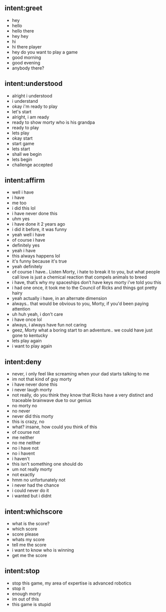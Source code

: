 ## intent:greet
- hey
- hello
- hello there
- hey hey
- hi
- hi there player
- hey do you want to play a game
- good morning
- good evening
- anybody there?

## intent:understood
- alright i understood
- i understand
- okay i'm ready to play 
- let's start
- alright, i am ready
- ready to show morty who is his grandpa
- ready to play
- lets play
- okay start
- start game
- lets start
- shall we begin
- lets begin
- challenge accepted


## intent:affirm
- well i have
- i have
- me too
- i did this lol
- i have never done this
- uhm yes
- i have done it 2 years ago
- i did it before, it was funny
- yeah well i have
- of course i have
- definitely yes
- yeah i have
- this always happens lol
- it's funny because it's true
- yeah definitely
- of course I have.. Listen Morty, i hate to break it to you, but what people call love is just a chemical reaction that compels animals to breed
- i have, that’s why my spaceships don’t have keys morty i’ve told you this
- i had one once, it took me to the Council of Ricks and things got pretty hairy
- yeah actually i have, in an alternate dimension
- always.. that would be obvious to you, Morty, if you'd been paying attention
- uh huh yeah, i don’t care
- i have once lol
- always, i always have fun not caring
- geez, Morty what a boring start to an adventure.. we could have just gone to kentucky
- lets play again
- i want to play again

## intent:deny
- never, i only feel like screaming when your dad starts talking to me
- im not that kind of guy morty
- i have never done this
- i never laugh morty
- not really, do you think they know that Ricks have a very distinct and traceable brainwave due to our genius
- no morty no
- no never
- never did this morty
- this is crazy, no
- what? insane, how could you think of this
- of course not
- me neither
- no me neither
- no i have not
- no i havent
- i haven't
- this isn't something one should do
- um not really morty
- not exactly
- hmm no unfortunately not
- i never had the chance
- i could never do it
- i wanted but i didnt

## intent:whichscore
- what is the score?
- which score
- score please
- whats my score
- tell me the score
- i want to know who is winning
- get me the score

## intent:stop
- stop this game, my area of expertise is advanced robotics
- stop it
- enough morty
- im out of this
- this game is stupid
